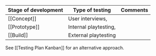 | Stage of development | Type of testing       | Comments |
| -------------------- | --------------------- | -------- |
| [[Concept]]          | User interviews,      |          |
| [[Prototype]]        | Internal playtesting, |          |
| [[Build]]            | External playtesting  |          |


See [[Testing Plan Kanban]] for an alternative approach.